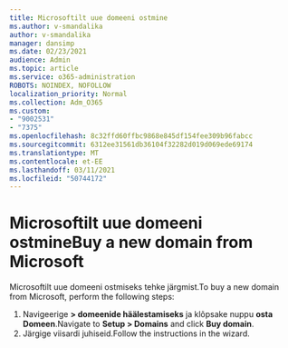 ```yaml
---
title: Microsoftilt uue domeeni ostmine
ms.author: v-smandalika
author: v-smandalika
manager: dansimp
ms.date: 02/23/2021
audience: Admin
ms.topic: article
ms.service: o365-administration
ROBOTS: NOINDEX, NOFOLLOW
localization_priority: Normal
ms.collection: Adm_O365
ms.custom:
- "9002531"
- "7375"
ms.openlocfilehash: 8c32ffd60ffbc9868e845df154fee309b96fabcc
ms.sourcegitcommit: 6312ee31561db36104f32282d019d069ede69174
ms.translationtype: MT
ms.contentlocale: et-EE
ms.lasthandoff: 03/11/2021
ms.locfileid: "50744172"
---
```

# <a name="buy-a-new-domain-from-microsoft"></a><span data-ttu-id="45015-102">Microsoftilt uue domeeni ostmine</span><span class="sxs-lookup"><span data-stu-id="45015-102">Buy a new domain from Microsoft</span></span>

<span data-ttu-id="45015-103">Microsoftilt uue domeeni ostmiseks tehke järgmist.</span><span class="sxs-lookup"><span data-stu-id="45015-103">To buy a new domain from Microsoft, perform the following steps:</span></span>

1. <span data-ttu-id="45015-104">Navigeerige **> domeenide häälestamiseks** ja klõpsake nuppu **osta Domeen**.</span><span class="sxs-lookup"><span data-stu-id="45015-104">Navigate to **Setup > Domains** and click **Buy domain**.</span></span> 
2. <span data-ttu-id="45015-105">Järgige viisardi juhiseid.</span><span class="sxs-lookup"><span data-stu-id="45015-105">Follow the instructions in the wizard.</span></span>